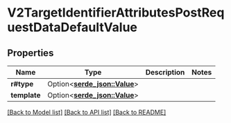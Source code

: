 # V2TargetIdentifierAttributesPostRequestDataDefaultValue

## Properties

Name | Type | Description | Notes
------------ | ------------- | ------------- | -------------
**r#type** | Option<[**serde_json::Value**](serde_json::Value.md)> |  | 
**template** | Option<[**serde_json::Value**](.md)> |  | 

[[Back to Model list]](../README.md#documentation-for-models) [[Back to API list]](../README.md#documentation-for-api-endpoints) [[Back to README]](../README.md)


